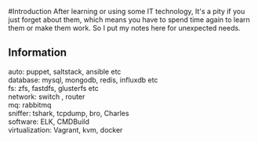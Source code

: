 #Introduction
After learning or using some IT technology, It's a pity if you just forget about
 them, which means you have to spend time again to learn them  or make them work.
So I put my notes here for unexpected needs.


## Information
auto: puppet, saltstack, ansible etc  
database: mysql, mongodb, redis, influxdb etc  
fs: zfs, fastdfs, glusterfs etc  
network: switch , router   
mq: rabbitmq  
sniffer: tshark, tcpdump, bro, Charles    
software: ELK, CMDBuild   
virtualization: Vagrant, kvm, docker   
  
